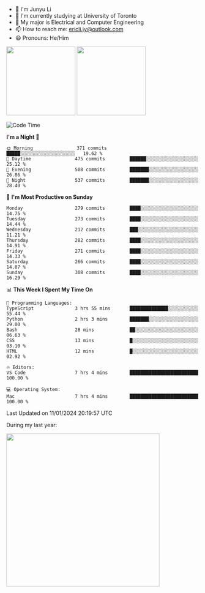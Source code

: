 ### 
- 👨 I'm Junyu Li
- 📖 I'm currently studying at University of Toronto
- 🌱 My major is Electrical and Computer Engineering
- 📫 How to reach me: ericli.jy@outlook.com
- 😄 Pronouns: He/Him

<p align="left">  
  <img height="180em" src="https://github-readme-stats-sigma-five-48.vercel.app/api?username=ericjyli&theme=tokyonight&show_icons=true&count_private=true&include_orgs=true" />
  <img height="180em" src="https://github-readme-stats-sigma-five-48.vercel.app/api/top-langs/?username=ericjyli&theme=tokyonight&count_private=true&include_orgs=true&include_orgs=true&layout=compact" />
</p>

<!--START_SECTION:waka-->
![Code Time](http://img.shields.io/badge/Code%20Time-383%20hrs%2039%20mins-blue)

**I'm a Night 🦉** 

```text
🌞 Morning                371 commits         █████░░░░░░░░░░░░░░░░░░░░   19.62 % 
🌆 Daytime                475 commits         ██████░░░░░░░░░░░░░░░░░░░   25.12 % 
🌃 Evening                508 commits         ███████░░░░░░░░░░░░░░░░░░   26.86 % 
🌙 Night                  537 commits         ███████░░░░░░░░░░░░░░░░░░   28.40 % 
```
📅 **I'm Most Productive on Sunday** 

```text
Monday                   279 commits         ████░░░░░░░░░░░░░░░░░░░░░   14.75 % 
Tuesday                  273 commits         ████░░░░░░░░░░░░░░░░░░░░░   14.44 % 
Wednesday                212 commits         ███░░░░░░░░░░░░░░░░░░░░░░   11.21 % 
Thursday                 282 commits         ████░░░░░░░░░░░░░░░░░░░░░   14.91 % 
Friday                   271 commits         ████░░░░░░░░░░░░░░░░░░░░░   14.33 % 
Saturday                 266 commits         ████░░░░░░░░░░░░░░░░░░░░░   14.07 % 
Sunday                   308 commits         ████░░░░░░░░░░░░░░░░░░░░░   16.29 % 
```


📊 **This Week I Spent My Time On** 

```text
💬 Programming Languages: 
TypeScript               3 hrs 55 mins       ██████████████░░░░░░░░░░░   55.44 % 
Python                   2 hrs 3 mins        ███████░░░░░░░░░░░░░░░░░░   29.00 % 
Bash                     28 mins             ██░░░░░░░░░░░░░░░░░░░░░░░   06.63 % 
CSS                      13 mins             █░░░░░░░░░░░░░░░░░░░░░░░░   03.10 % 
HTML                     12 mins             █░░░░░░░░░░░░░░░░░░░░░░░░   02.92 % 

🔥 Editors: 
VS Code                  7 hrs 4 mins        █████████████████████████   100.00 % 

💻 Operating System: 
Mac                      7 hrs 4 mins        █████████████████████████   100.00 % 
```


 Last Updated on 11/01/2024 20:19:57 UTC
<!--END_SECTION:waka-->

<p> During my last year: </p>
<img height="400em" src="https://github-readme-stats-git-master-ericjyli.vercel.app/api/wakatime?username=ericjyli&layout=compact&theme=tokyonight" />

<!--
Here are some ideas to get you started:

- 🔭 I’m currently working on ...
- 🌱 I’m currently learning ...
- 👯 I’m looking to collaborate on ...
- 🤔 I’m looking for help with ...
- 💬 Ask me about ...
- 📫 How to reach me: ...
- 😄 Pronouns: ...
- ⚡ Fun fact: ...
-->
